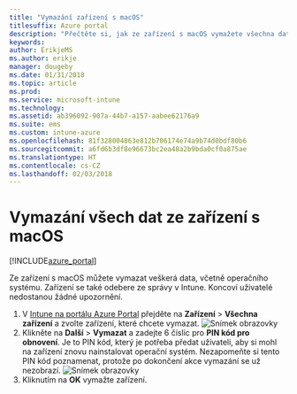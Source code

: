 ```yaml
---
title: "Vymazání zařízení s macOS"
titlesuffix: Azure portal
description: "Přečtěte si, jak ze zařízení s macOS vymažete všechna data, včetně operačního systému."
keywords: 
author: ErikjeMS
ms.author: erikje
manager: dougeby
ms.date: 01/31/2018
ms.topic: article
ms.prod: 
ms.service: microsoft-intune
ms.technology: 
ms.assetid: ab396092-907a-44b7-a157-aabee62176a9
ms.suite: ems
ms.custom: intune-azure
ms.openlocfilehash: 81f328004863e812b706174e74a9b74d0bdf80b6
ms.sourcegitcommit: a6fd6b3df8e96673bc2ea48a2b9bda0cf0a875ae
ms.translationtype: HT
ms.contentlocale: cs-CZ
ms.lasthandoff: 02/03/2018
---
```

# <a name="erase-all-data-from-a-macos-device"></a>Vymazání všech dat ze zařízení s macOS

[!INCLUDE[azure_portal](./includes/azure_portal.md)]

Ze zařízení s macOS můžete vymazat veškerá data, včetně operačního systému. Zařízení se také odebere ze správy v Intune. Koncoví uživatelé nedostanou žádné upozornění.

1. V [Intune na portálu Azure Portal](https://aka.ms/intuneportal) přejděte na **Zařízení** > **Všechna zařízení** a zvolte zařízení, které chcete vymazat.
![Snímek obrazovky](./media/device-erase/choosedevice.png)
2. Klikněte na **Další** > **Vymazat** a zadejte 6 číslic pro **PIN kód pro obnovení**. Je to PIN kód, který je potřeba předat uživateli, aby si mohl na zařízení znovu nainstalovat operační systém. Nezapomeňte si tento PIN kód poznamenat, protože po dokončení akce vymazání se už nezobrazí.
![Snímek obrazovky](./media/device-erase/providepin.png)
3. Kliknutím na **OK** vymažte zařízení.
